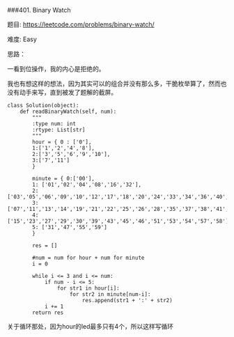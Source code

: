 ###401. Binary Watch



题目:
<https://leetcode.com/problems/binary-watch/>


难度:
Easy


思路：


一看到位操作，我的内心是拒绝的。

我也有想这样的想法，因为其实可以的组合并没有那么多，干脆枚举算了，然而也没有动手来写，直到被发了题解的截屏。


```
class Solution(object):
    def readBinaryWatch(self, num):
        """
        :type num: int
        :rtype: List[str]
        """
        hour = { 0 : ['0'],
        1:['1','2','4','8'],
        2:['3','5','6','9','10'],
        3:['7','11']
        }

        minute = { 0:['00'],
        1: ['01','02','04','08','16','32'],
        2: ['03','05','06','09','10','12','17','18','20','24','33','34','36','40','48'],
        3: ['07','11','13','14','19','21','22','25','26','28','35','37','38','41','42','44','49','50','52','56'],
        4: ['15','23','27','29','30','39','43','45','46','51','53','54','57','58'],
        5: ['31','47','55','59']
        }

        res = []

        #num = num for hour + num for minute
        i = 0

        while i <= 3 and i <= num:
            if num - i <= 5:
                for str1 in hour[i]:
                    for str2 in minute[num-i]:
                        res.append(str1 + ':' + str2)
            i += 1
        return res
```


关于循环那处，因为hour的led最多只有4个，所以这样写循环



